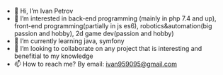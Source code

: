 - 👋 Hi, I’m Ivan Petrov
- 👀 I’m interested in back-end programming (mainly in php 7.4 and up), front-end programming(partially in js es6), robotics&automation(big passion and hobby), 2d game dev(passion and hobby) 
- 🌱 I’m currently learning java, symfony
- 💞️ I’m looking to collaborate on any project that is interesting and benefitial to my knowledge
- 📫 How to reach me? By email: ivan959095@gmail.com

<!---
ivanpetrov95/ivanpetrov95 is a ✨ special ✨ repository because its `README.md` (this file) appears on your GitHub profile.
You can click the Preview link to take a look at your changes.
--->
